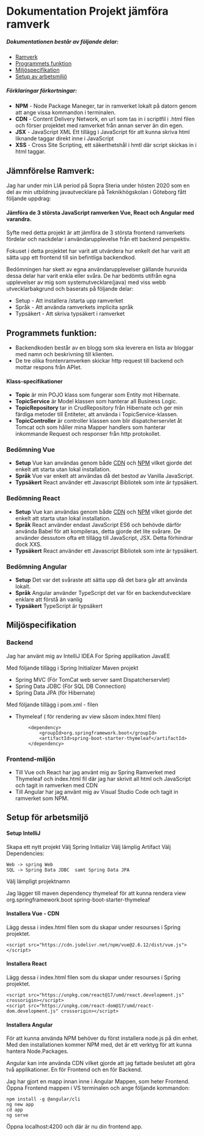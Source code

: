 # Dokumentation Projekt jämföra ramverk

##### Dokumentationen består av följande delar: 
* [Ramverk](#jämnförelse-Ramverk)
* [Programmets funktion](#programmets-funktion)
* [Miljöspecifikation](#miljöspecifikation)
* [Setup av arbetsmiljö](#setup-för-arbetsmiljö)

##### Förklaringar förkortningar:
* **NPM** - Node Package Maneger, tar in ramverket lokalt på datorn genom att ange vissa kommandon i terminalen. 
* **CDN** - Content Delivery Network, en url som tas in i scriptfil i .html filen och förser projektet med ramverket från annan server än din egen. 
* **JSX** - JavaScript XML Ett tillägg i JavaScript för att kunna skriva html liknande taggar direkt inne i JavaScript
* **XSS** - Cross Site Scripting, ett säkerthetshål i hmtl där script skickas in i html taggar. 

## Jämnförelse Ramverk:
Jag har under min LIA period på Sopra Steria under hösten 2020 som en del av min utbildning javautvecklare på 
Teknikhögskolan i Göteborg fått följande uppdrag: 

#### Jämföra de 3 största JavaScript ramverken Vue, React och Angular med varandra. 

Syfte med detta projekt är att jämföra de 3 största frontend ramverkets fördelar och nackdelar i användarupplevelse från ett backend perspektiv.

Fokuset i detta projektet har varit att utvärdera hur enkelt det har varit att sätta upp ett frontend till sin befintliga backendkod. 

Bedömningen har skett av egna användarupplevelser gällande huruvida dessa delar har varit enkla eller svåra.
De har bedömts utifrån egna upplevelser av mig som systemutvecklare(java) med viss webb utvecklarbakgrund och baserats på följande delar: 

* Setup - Att installera /starta upp ramverket
* Språk - Att använda ramverkets implicita språk
* Typsäkert - Att skriva typsäkert i ramverket

## Programmets funktion: 
* Backendkoden består av en blogg som ska leverera en lista av bloggar med namn och beskrivning till klienten. 
* De tre olika frontenramverken skickar http request till backend och mottar respons från APIet.

#### Klass-specifikationer
* **Topic** är min POJO klass som fungerar som Entity mot Hibernate.
* **TopicService** är Model klassen som hanterar all Business Logic.
* **TopicRepository** tar in CrudRepository från Hibernate och ger min färdiga metoder till Entiteter, att använda i TopicService-klassen. 
* **TopicController** är controller klassen som blir dispatcherservlet åt Tomcat och som håller mina Mapper handlers som hanterar inkommande Request och responser från http protokollet. 

### Bedömning Vue
* **Setup** Vue kan användas genom både [CDN](#förklaringar-förkortningar) och [NPM](#npm) vilket gjorde det enkelt att starta utan lokal installation.
* **Språk** Vue var enkelt att användas då det bestod av Vanilla JavaScript.
* **Typsäkert** React använder ett Javascript Bibliotek som inte är typsäkert. 

### Bedömning React
* **Setup** Vue kan användas genom både [CDN](#cdn) och [NPM](#npm) vilket gjorde det enkelt att starta utan lokal installation.
* **Språk** React använder endast JavaScript ES6 och behövde därför använda Babel för att kompileras, detta gjorde det lite svårare. De använder dessutom ofta ett tillägg till JavaScript, JSX. Detta förhindrar dock XXS. 
* **Typsäkert** React använder ett Javascript Bibliotek som inte är typsäkert. 

### Bedömning Angular
* **Setup** Det var det svåraste att sätta upp då det bara går att använda lokalt. 
* **Språk** Angular använder TypeScript det var för en backendutvecklare enklare att förstå än vanlig 
* **Typsäkert** TypeScript är typsäkert

## Miljöspecifikation

### Backend
Jag har använt mig av 
IntelliJ IDEA For Spring applikation JavaEE

Med följande tillägg i Spring Initializer Maven projekt
* Spring MVC (För TomCat web server samt Dispatcherservlet) 
* Spring Data JDBC (För SQL DB Connection)
* Spring Data JPA (för Hibernate)

Med följande tillägg i pom.xml - filen
* Thymeleaf ( för rendering av view såsom index.html filen) 
```
        <dependency>
            <groupId>org.springframework.boot</groupId>
            <artifactId>spring-boot-starter-thymeleaf</artifactId>
        </dependency>
```
### Frontend-miljön
* Till Vue och React har jag använt mig av Spring Ramverket med Thymeleaf och index.html fil där jag har skrivit all html och JavaScript och tagit in ramverken med CDN 
* Till Angular har jag använt mig av Visual Studio Code och tagit in ramverket som NPM. 


## Setup för arbetsmiljö

#### Setup IntelliJ
Skapa ett nytt projekt
Välj Spring Initializr
Välj lämplig Artifact
Välj Dependencies: 
```
Web -> spring Web
SQL -> Spring Data JDBC  samt Spring Data JPA
```
Välj lämpligt projektnamn

Jag lägger till maven dependency thymeleaf för att kunna rendera view
<dependency>
   <groupId>org.springframework.boot</groupId>
   <artifactId>spring-boot-starter-thymeleaf</artifactId>
</dependency>

#### Installera Vue - CDN
Lägg dessa i index.html filen som du skapar under resourses i Spring projektet. 
```
<script src="https://cdn.jsdelivr.net/npm/vue@2.6.12/dist/vue.js"></script>
```
#### Installera React
Lägg dessa i index.html filen som du skapar under resourses i Spring projektet. 
```
<script src="https://unpkg.com/react@17/umd/react.development.js" crossorigin></script>
<script src="https://unpkg.com/react-dom@17/umd/react-dom.development.js" crossorigin></script>
```

#### Installera Angular
För att kunna använda NPM behöver du först installera node.js på din enhet. Med den installationen kommer NPM med, det är ett verktyg för att kunna hantera Node.Packages. 

Angular kan inte använda CDN vilket gjorde att jag fattade beslutet att göra två applikationer. En för Frontend och en för Backend. 

Jag har gjort en mapp innan inne i Angular Mappen, som heter Frontend. 
Öppna Frontend mappen i VS terminalen och ange följande kommandon:

```
npm install -g @angular/cli
ng new app
cd app
ng serve

```
Öppna localhost:4200 och där är nu din frontend app. 








